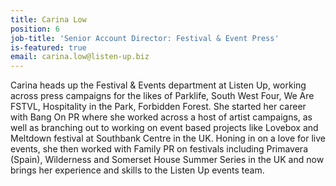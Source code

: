 ```yaml
---
title: Carina Low
position: 6
job-title: 'Senior Account Director: Festival & Event Press'
is-featured: true
email: carina.low@listen-up.biz
---
```


Carina heads up the Festival & Events department at Listen Up, working across press campaigns for the likes of Parklife, South West Four, We Are FSTVL, Hospitality in the Park, Forbidden Forest. She started her career with Bang On PR where she worked across a host of artist campaigns, as well as branching out to working on event based projects like Lovebox and Meltdown festival at Southbank Centre in the UK. Honing in on a love for live events, she then worked with Family PR on festivals including Primavera (Spain), Wilderness and Somerset House Summer Series in the UK and now brings her experience and skills to the Listen Up events team.